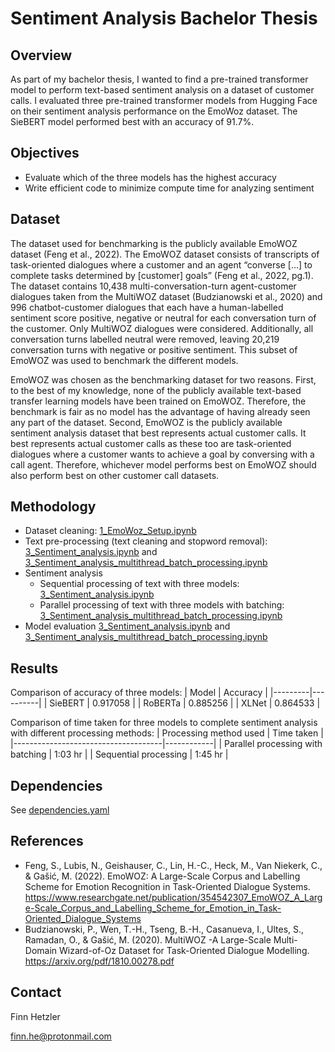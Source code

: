 # Sentiment Analysis Bachelor Thesis

## Overview
As part of my bachelor thesis, I wanted to find a pre-trained transformer model to perform text-based sentiment analysis on a dataset of customer calls.
I evaluated three pre-trained transformer models from Hugging Face on their sentiment analysis performance on the EmoWoz dataset.
The SieBERT model performed best with an accuracy of 91.7%.

## Objectives
- Evaluate which of the three models has the highest accuracy
- Write efficient code to minimize compute time for analyzing sentiment

## Dataset
The dataset used for benchmarking is the publicly available EmoWOZ dataset (Feng et al., 2022). 
The EmoWOZ dataset consists of transcripts of task-oriented dialogues where a customer and an agent “converse […] to complete tasks determined by [customer] goals” (Feng et al., 2022, pg.1). 
The dataset contains 10,438 multi-conversation-turn agent-customer dialogues taken from the MultiWOZ dataset (Budzianowski et al., 2020) 
and 996 chatbot-customer dialogues that each have a human-labelled sentiment score positive, negative or neutral for each conversation turn of the customer. 
Only MultiWOZ dialogues were considered. 
Additionally, all conversation turns labelled neutral were removed, leaving 20,219 conversation turns with negative or positive sentiment. 
This subset of EmoWOZ was used to benchmark the different models.

EmoWOZ was chosen as the benchmarking dataset for two reasons. 
First, to the best of my knowledge, none of the publicly available text-based transfer learning models have been trained on EmoWOZ. 
Therefore, the benchmark is fair as no model has the advantage of having already seen any part of the dataset. 
Second, EmoWOZ is the publicly available sentiment analysis dataset that best represents actual customer calls. 
It best represents actual customer calls as these too are task-oriented dialogues where a customer wants to achieve a goal by conversing with a call agent. 
Therefore, whichever model performs best on EmoWOZ should also perform best on other customer call datasets.

## Methodology
- Dataset cleaning: [1_EmoWoz_Setup.ipynb](1_EmoWoz_Setup.ipynb)
- Text pre-processing (text cleaning and stopword removal): [3_Sentiment_analysis.ipynb](3_Sentiment_analysis.ipynb) and [3_Sentiment_analysis_multithread_batch_processing.ipynb](3_Sentiment_analysis_multithread_batch_processing.ipynb)
- Sentiment analysis
  - Sequential processing of text with three models: [3_Sentiment_analysis.ipynb](3_Sentiment_analysis.ipynb)
  - Parallel processing of text with three models with batching: [3_Sentiment_analysis_multithread_batch_processing.ipynb](3_Sentiment_analysis_multithread_batch_processing.ipynb)
- Model evaluation [3_Sentiment_analysis.ipynb](3_Sentiment_analysis.ipynb) and [3_Sentiment_analysis_multithread_batch_processing.ipynb](3_Sentiment_analysis_multithread_batch_processing.ipynb)

## Results
Comparison of accuracy of three models:
| Model   | Accuracy |
|---------|----------|
| SieBERT | 0.917058 |
| RoBERTa | 0.885256 |
| XLNet   | 0.864533 |

Comparison of time taken for three models to complete sentiment analysis with different processing methods:
| Processing method used              | Time taken |
|-------------------------------------|------------|
| Parallel processing with batching   | 1:03 hr    |
| Sequential processing               | 1:45 hr    |

## Dependencies
See [dependencies.yaml](dependencies.yaml)

## References
- Feng, S., Lubis, N., Geishauser, C., Lin, H.-C., Heck, M., Van Niekerk, C., & Gašić, M. (2022). EmoWOZ: A Large-Scale Corpus and Labelling Scheme for Emotion Recognition in Task-Oriented Dialogue Systems. https://www.researchgate.net/publication/354542307_EmoWOZ_A_Large-Scale_Corpus_and_Labelling_Scheme_for_Emotion_in_Task-Oriented_Dialogue_Systems
- Budzianowski, P., Wen, T.-H., Tseng, B.-H., Casanueva, I., Ultes, S., Ramadan, O., & Gašić, M. (2020). MultiWOZ -A Large-Scale Multi-Domain Wizard-of-Oz Dataset for Task-Oriented Dialogue Modelling. https://arxiv.org/pdf/1810.00278.pdf

## Contact
Finn Hetzler

finn.he@protonmail.com
